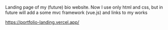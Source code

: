 Landing page of my (future) bio website. Now I use only html and css, but in future will add a some mvc framework (vue.js) and links to my works

https://portfolio-landing.vercel.app/
